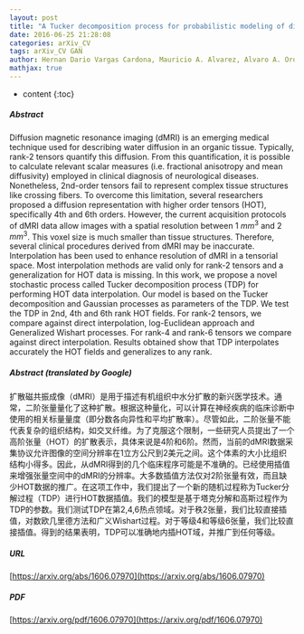 ```yaml
---
layout: post
title: "A Tucker decomposition process for probabilistic modeling of diffusion magnetic resonance imaging"
date: 2016-06-25 21:28:08
categories: arXiv_CV
tags: arXiv_CV GAN
author: Hernan Dario Vargas Cardona, Mauricio A. Alvarez, Alvaro A. Orozco
mathjax: true
---
```


* content
{:toc}

##### Abstract
Diffusion magnetic resonance imaging (dMRI) is an emerging medical technique used for describing water diffusion in an organic tissue. Typically, rank-2 tensors quantify this diffusion. From this quantification, it is possible to calculate relevant scalar measures (i.e. fractional anisotropy and mean diffusivity) employed in clinical diagnosis of neurological diseases. Nonetheless, 2nd-order tensors fail to represent complex tissue structures like crossing fibers. To overcome this limitation, several researchers proposed a diffusion representation with higher order tensors (HOT), specifically 4th and 6th orders. However, the current acquisition protocols of dMRI data allow images with a spatial resolution between 1 $mm^3$ and 2 $mm^3$. This voxel size is much smaller than tissue structures. Therefore, several clinical procedures derived from dMRI may be inaccurate. Interpolation has been used to enhance resolution of dMRI in a tensorial space. Most interpolation methods are valid only for rank-2 tensors and a generalization for HOT data is missing. In this work, we propose a novel stochastic process called Tucker decomposition process (TDP) for performing HOT data interpolation. Our model is based on the Tucker decomposition and Gaussian processes as parameters of the TDP. We test the TDP in 2nd, 4th and 6th rank HOT fields. For rank-2 tensors, we compare against direct interpolation, log-Euclidean approach and Generalized Wishart processes. For rank-4 and rank-6 tensors we compare against direct interpolation. Results obtained show that TDP interpolates accurately the HOT fields and generalizes to any rank.

##### Abstract (translated by Google)
扩散磁共振成像（dMRI）是用于描述有机组织中水分扩散的新兴医学技术。通常，二阶张量量化了这种扩散。根据这种量化，可以计算在神经疾病的临床诊断中使用的相关标量量度（即分数各向异性和平均扩散率）。尽管如此，二阶张量不能代表复杂的组织结构，如交叉纤维。为了克服这个限制，一些研究人员提出了一个高阶张量（HOT）的扩散表示，具体来说是4阶和6阶。然而，当前的dMRI数据采集协议允许图像的空间分辨率在1立方公尺到2美元之间。这个体素的大小比组织结构小得多。因此，从dMRI得到的几个临床程序可能是不准确的。已经使用插值来增强张量空间中的dMRI的分辨率。大多数插值方法仅对2阶张量有效，而且缺少HOT数据的推广。在这项工作中，我们提出了一个新的随机过程称为Tucker分解过程（TDP）进行HOT数据插值。我们的模型是基于塔克分解和高斯过程作为TDP的参数。我们测试TDP在第2,4,6热点领域。对于秩2张量，我们比较直接插值，对数欧几里德方法和广义Wishart过程。对于等级4和等级6张量，我们比较直接插值。得到的结果表明，TDP可以准确地内插HOT域，并推广到任何等级。

##### URL
[https://arxiv.org/abs/1606.07970](https://arxiv.org/abs/1606.07970)

##### PDF
[https://arxiv.org/pdf/1606.07970](https://arxiv.org/pdf/1606.07970)

